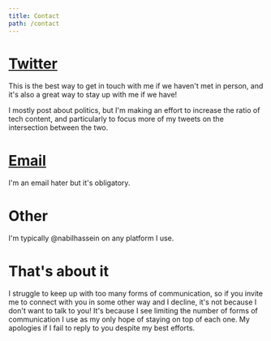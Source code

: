 ```yaml
---
title: Contact
path: /contact
---
```

# [Twitter](https://twitter.com/NabilHassein)
This is the best way to get in touch with me if we haven't met in person,
and it's also a great way to stay up with me if we have!

I mostly post about politics,
but I'm making an effort to increase the ratio of tech content,
and particularly to focus more of my tweets on the intersection between the two.

# [Email](mailto:nabil.hassein@gmail.com)
I'm an email hater but it's obligatory.

# Other
I'm typically @nabilhassein on any platform I use.

# That's about it
I struggle to keep up with too many forms of communication, so if you invite me to connect with you in some other way and I decline, it's not because I don't want to talk to you!
It's because I see limiting the number of forms of communication I use as my only hope of staying on top of each one.
My apologies if I fail to reply to you despite my best efforts.

